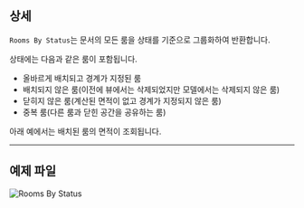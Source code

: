 ## 상세
`Rooms By Status`는 문서의 모든 룸을 상태를 기준으로 그룹화하여 반환합니다.

상태에는 다음과 같은 룸이 포함됩니다.
- 올바르게 배치되고 경계가 지정된 룸
- 배치되지 않은 룸(이전에 뷰에서는 삭제되었지만 모델에서는 삭제되지 않은 룸)
- 닫히지 않은 룸(계산된 면적이 없고 경계가 지정되지 않은 룸)
- 중복 룸(다른 룸과 닫힌 공간을 공유하는 룸)

아래 예에서는 배치된 룸의 면적이 조회됩니다.
___
## 예제 파일

![Rooms By Status](./DSRevitNodesUI.RoomsByStatus_img.jpg)
